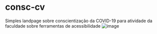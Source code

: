 # consc-cv
Simples landpage sobre conscientização da COVID-19 para atividade da faculdade sobre ferramentas de acessibilidade
![image](https://user-images.githubusercontent.com/60052718/162559343-4226baa6-cd76-4df4-8ca3-c43f0b25fee0.png)
